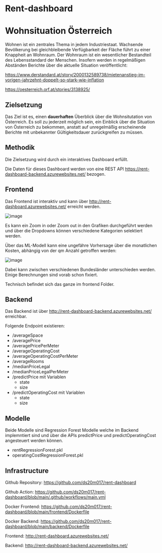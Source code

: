 # Rent-dashboard

# Wohnsituation Österreich

Wohnen ist ein zentrales Thema in jedem Industriestaat. Wachsende Bevölkerung bei gleichbleibende Verfügbarkeit der Fläche führt zu einer Knappheit an Wohnraum. 
Der Wohnraum ist ein wesentlicher Bestandteil des Lebensstandard der Menschen. Insofern werden in regelmäßigen Abständen Berichte über die aktuelle Situation veröffentlicht:

https://www.derstandard.at/story/2000132589738/mietenanstieg-im-vorigen-jahrzehnt-doppelt-so-stark-wie-inflation

https://oesterreich.orf.at/stories/3138925/

## Zielsetzung

Das Ziel ist es, einen **dauerhaften** Überblick über die Wohnsitutation von Österreich. Es soll zu jederzeit möglich sein, ein Einblick über die Situation von Österreich zu bekommen, anstatt auf unregelmäßig erscheinende Berichte mit unbekannter Gültigkeitsdauer zurückgreifen zu müssen.


## Methodik

Die Zielsetzung wird durch ein interaktives Dashboard erfüllt. 

Die Daten für dieses Dashboard werden von eine REST API https://rent-dashboard-backend.azurewebsites.net/ bezogen.


## Frontend 

Das Frontend ist interaktiv und kann über http://rent-dashboard.azurewebsites.net/ erreicht werden.

![image](https://user-images.githubusercontent.com/46869155/150685006-40b64112-370b-4213-9df6-426b18c3582f.png)

Es kann ein Zoom in oder Zoom out in den Grafiken durchgeführt werden und über die Dropdowns können verschiedene Kategorien selektiert werden.

Über das ML-Modell kann eine ungefähre Vorhersage über die monatlichen Kosten, abhängig von der qm Anzahl getroffen werden:

![image](https://user-images.githubusercontent.com/46869155/150684970-2693dbd2-4f30-4d98-92e6-f2254d07b745.png)


Dabei kann zwischen verschiedenen Bundesländer unterschieden werden. Einige Berechnungen sind vorab schon fixiert.

Technisch befindet sich das ganze im frontend Folder.

## Backend

Das Backend ist über http://rent-dashboard-backend.azurewebsites.net/ erreichbar.

Folgende Endpoint existieren:

* /averageSpace
* /averagePrice
* /averagePricePerMeter
* /averageOperatingCost
* /averageOperatingCostPerMeter
* /averageRooms
* /medianPriceLegal
* /medianPriceLegalPerMeter
* /predictPrice mit Variablen
  * state
  * size
* /predictOperatingCost mit Variablen
  * state
  * size
  
## Modelle

Beide Modelle sind Regression Forest Modelle welche im Backend implemntiert sind und über die APIs predictPrice und predictOperatingCost angesteuert werden können.

* rentRegressionForest.pkl
* operatingCostRegressionForest.pkl

## Infrastructure

Github Repository: https://github.com/ds20m017/rent-dashboard

Github Action:     https://github.com/ds20m017/rent-dashboard/blob/main/.github/workflows/main.yml

Docker Frontend:         https://github.com/ds20m017/rent-dashboard/blob/main/frontend/Dockerfile 

Docker Backend:         https://github.com/ds20m017/rent-dashboard/blob/main/backend/Dockerfile    

Frontend:          http://rent-dashboard.azurewebsites.net/

Backend:           http://rent-dashboard-backend.azurewebsites.net/
